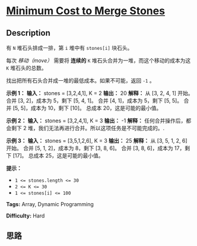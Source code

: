 # [Minimum Cost to Merge Stones][title]

## Description

有 `N` 堆石头排成一排，第 `i` 堆中有 `stones[i]` 块石头。

每次 _移动（move）_ 需要将 **连续的**  `K` 堆石头合并为一堆，而这个移动的成本为这 `K` 堆石头的总数。

找出把所有石头合并成一堆的最低成本。如果不可能，返回 `-1` 。



**示例 1：**
            **输入：** stones = [3,2,4,1], K = 2    **输出：** 20    **解释：**    从 [3, 2, 4, 1] 开始。    合并 [3, 2]，成本为 5，剩下 [5, 4, 1]。    合并 [4, 1]，成本为 5，剩下 [5, 5]。    合并 [5, 5]，成本为 10，剩下 [10]。    总成本 20，这是可能的最小值。    

**示例 2：**
            **输入：** stones = [3,2,4,1], K = 3    **输出：** -1    **解释：** 任何合并操作后，都会剩下 2 堆，我们无法再进行合并。所以这项任务是不可能完成的。.    

**示例 3：**
            **输入：** stones = [3,5,1,2,6], K = 3    **输出：** 25    **解释：**    从 [3, 5, 1, 2, 6] 开始。    合并 [5, 1, 2]，成本为 8，剩下 [3, 8, 6]。    合并 [3, 8, 6]，成本为 17，剩下 [17]。    总成本 25，这是可能的最小值。    



**提示：**

  * `1 <= stones.length <= 30`
  * `2 <= K <= 30`
  * `1 <= stones[i] <= 100`


**Tags:** Array, Dynamic Programming

**Difficulty:** Hard

## 思路

[title]: https://leetcode-cn.com/problems/minimum-cost-to-merge-stones
